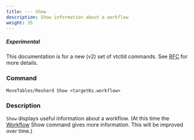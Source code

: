 ```yaml
---
title: --- Show
description: Show information about a workflow
weight: 35
---
```

##### _Experimental_
This documentation is for a new (v2) set of vtctld commands. See [RFC](https://github.com/vitessio/vitess/issues/7225) for more details.

### Command

```
MoveTables/Reshard Show <targetKs.workflow>
```

### Description

`Show` displays useful information about a workflow. (At this time the [Workflow](../../workflow) Show command gives more information. This will be improved over time.)
